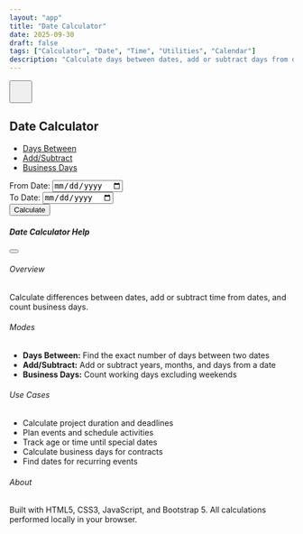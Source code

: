 ```yaml
---
layout: "app"
title: "Date Calculator"
date: 2025-09-30
draft: false
tags: ["Calculator", "Date", "Time", "Utilities", "Calendar"]
description: "Calculate days between dates, add or subtract days from dates, and find business days. Free online date calculator tool."
---
```


<main class="min-vh-100 d-flex align-items-center justify-content-center position-relative">
<button type="button" class="btn btn-light position-absolute top-0 end-0 m-3 rounded-circle shadow" data-bs-toggle="modal" data-bs-target="#helpModal" style="z-index:10;width:2.5rem;height:2.5rem;">
<i class="fas fa-question fa-lg text-primary"></i>
</button>
<div class="calc-wrap">
<section class="card shadow-lg border-0 h-100">
<div class="card-header bg-transparent">
<h1 class="h4 mb-0 text-center">Date Calculator</h1>
</div>
<div class="card-body">
<div class="form-container">
<ul class="nav nav-pills mb-3 flex-nowrap" style="overflow-x: auto;">
<li class="nav-item"><a class="nav-link active" data-mode="between" href="#">Days Between</a></li>
<li class="nav-item"><a class="nav-link" data-mode="add" href="#">Add/Subtract</a></li>
<li class="nav-item"><a class="nav-link" data-mode="business" href="#">Business Days</a></li>
</ul>

<div class="mode-content" id="mode-between">
<div class="mb-3">
<label class="form-label">From Date:</label>
<input type="date" class="form-control" id="between-from">
</div>
<div class="mb-3">
<label class="form-label">To Date:</label>
<input type="date" class="form-control" id="between-to">
</div>
<button class="btn btn-primary w-100 mb-3" id="between-calc">Calculate</button>
<div class="result-box" id="between-result" style="display:none;">
<div class="result-main"><span id="between-days">0</span> days</div>
<div class="result-detail">
<span id="between-alt">0 years, 0 months, 0 days</span>
</div>
</div>
</div>

<div class="mode-content" id="mode-add" style="display:none;">
<div class="mb-3">
<label class="form-label">Start Date:</label>
<input type="date" class="form-control" id="add-date">
</div>
<div class="row g-2 mb-3">
<div class="col-4">
<label class="form-label">Years:</label>
<input type="number" class="form-control" id="add-years" value="0">
</div>
<div class="col-4">
<label class="form-label">Months:</label>
<input type="number" class="form-control" id="add-months" value="0">
</div>
<div class="col-4">
<label class="form-label">Days:</label>
<input type="number" class="form-control" id="add-days" value="30">
</div>
</div>
<div class="btn-group w-100 mb-3">
<button class="btn btn-outline-primary" id="add-btn-add">Add</button>
<button class="btn btn-outline-danger" id="add-btn-sub">Subtract</button>
</div>
<div class="result-box" id="add-result" style="display:none;">
<div class="result-main" id="add-result-date">-</div>
<div class="result-detail" id="add-result-day">-</div>
</div>
</div>

<div class="mode-content" id="mode-business" style="display:none;">
<div class="mb-3">
<label class="form-label">From Date:</label>
<input type="date" class="form-control" id="business-from">
</div>
<div class="mb-3">
<label class="form-label">To Date:</label>
<input type="date" class="form-control" id="business-to">
</div>
<button class="btn btn-primary w-100 mb-3" id="business-calc">Calculate Business Days</button>
<div class="result-box" id="business-result" style="display:none;">
<div class="result-main"><span id="business-days">0</span> business days</div>
<div class="result-detail">
(Excluding weekends: <span id="business-weekends">0</span> weekend days)
</div>
</div>
</div>
</div>
</div>
</section>
</div>
</main>

<div class="modal fade" id="helpModal" tabindex="-1" aria-labelledby="helpModalLabel" aria-hidden="true">
<div class="modal-dialog modal-dialog-centered modal-lg">
<div class="modal-content">
<div class="modal-header">
<h5 class="modal-title" id="helpModalLabel">Date Calculator Help</h5>
<button type="button" class="btn-close" data-bs-dismiss="modal" aria-label="Close"></button>
</div>
<div class="modal-body">
<h6>Overview</h6>
<p>Calculate differences between dates, add or subtract time from dates, and count business days.</p>
<h6>Modes</h6>
<ul>
<li><strong>Days Between:</strong> Find the exact number of days between two dates</li>
<li><strong>Add/Subtract:</strong> Add or subtract years, months, and days from a date</li>
<li><strong>Business Days:</strong> Count working days excluding weekends</li>
</ul>
<h6>Use Cases</h6>
<ul>
<li>Calculate project duration and deadlines</li>
<li>Plan events and schedule activities</li>
<li>Track age or time until special dates</li>
<li>Calculate business days for contracts</li>
<li>Find dates for recurring events</li>
</ul>
<h6>About</h6>
<p>Built with HTML5, CSS3, JavaScript, and Bootstrap 5. All calculations performed locally in your browser.</p>
</div>
</div>
</div>
</div>
